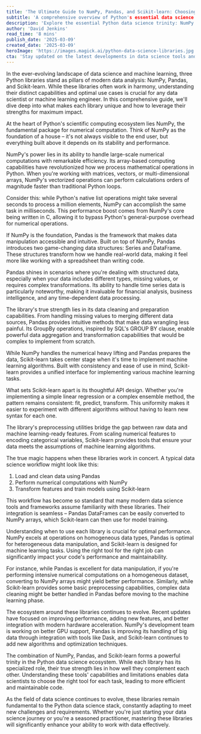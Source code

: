 ```yaml
---
title: 'The Ultimate Guide to NumPy, Pandas, and Scikit-learn: Choosing the Right Tool for Your Data Science Arsenal'
subtitle: 'A comprehensive overview of Python's essential data science libraries'
description: 'Explore the essential Python data science trinity: NumPy for numerical computing, Pandas for data manipulation, and Scikit-learn for machine learning. Learn how these powerful libraries work together and when to use each one for optimal performance in your data science projects.'
author: 'David Jenkins'
read_time: '8 mins'
publish_date: '2025-03-09'
created_date: '2025-03-09'
heroImage: 'https://images.magick.ai/python-data-science-libraries.jpg'
cta: 'Stay updated on the latest developments in data science tools and techniques! Follow us on LinkedIn for regular insights, tutorials, and best practices in the ever-evolving world of Python data science.'
---
```


In the ever-evolving landscape of data science and machine learning, three Python libraries stand as pillars of modern data analysis: NumPy, Pandas, and Scikit-learn. While these libraries often work in harmony, understanding their distinct capabilities and optimal use cases is crucial for any data scientist or machine learning engineer. In this comprehensive guide, we'll dive deep into what makes each library unique and how to leverage their strengths for maximum impact.

At the heart of Python's scientific computing ecosystem lies NumPy, the fundamental package for numerical computation. Think of NumPy as the foundation of a house – it's not always visible to the end user, but everything built above it depends on its stability and performance.

NumPy's power lies in its ability to handle large-scale numerical computations with remarkable efficiency. Its array-based computing capabilities have revolutionized how we process mathematical operations in Python. When you're working with matrices, vectors, or multi-dimensional arrays, NumPy's vectorized operations can perform calculations orders of magnitude faster than traditional Python loops.

Consider this: while Python's native list operations might take several seconds to process a million elements, NumPy can accomplish the same task in milliseconds. This performance boost comes from NumPy's core being written in C, allowing it to bypass Python's general-purpose overhead for numerical operations.

If NumPy is the foundation, Pandas is the framework that makes data manipulation accessible and intuitive. Built on top of NumPy, Pandas introduces two game-changing data structures: Series and DataFrame. These structures transform how we handle real-world data, making it feel more like working with a spreadsheet than writing code.

Pandas shines in scenarios where you're dealing with structured data, especially when your data includes different types, missing values, or requires complex transformations. Its ability to handle time series data is particularly noteworthy, making it invaluable for financial analysis, business intelligence, and any time-dependent data processing.

The library's true strength lies in its data cleaning and preparation capabilities. From handling missing values to merging different data sources, Pandas provides intuitive methods that make data wrangling less painful. Its GroupBy operations, inspired by SQL's GROUP BY clause, enable powerful data aggregation and transformation capabilities that would be complex to implement from scratch.

While NumPy handles the numerical heavy lifting and Pandas prepares the data, Scikit-learn takes center stage when it's time to implement machine learning algorithms. Built with consistency and ease of use in mind, Scikit-learn provides a unified interface for implementing various machine learning tasks.

What sets Scikit-learn apart is its thoughtful API design. Whether you're implementing a simple linear regression or a complex ensemble method, the pattern remains consistent: fit, predict, transform. This uniformity makes it easier to experiment with different algorithms without having to learn new syntax for each one.

The library's preprocessing utilities bridge the gap between raw data and machine learning-ready features. From scaling numerical features to encoding categorical variables, Scikit-learn provides tools that ensure your data meets the assumptions of machine learning algorithms.

The true magic happens when these libraries work in concert. A typical data science workflow might look like this:

1. Load and clean data using Pandas
2. Perform numerical computations with NumPy
3. Transform features and train models using Scikit-learn

This workflow has become so standard that many modern data science tools and frameworks assume familiarity with these libraries. Their integration is seamless – Pandas DataFrames can be easily converted to NumPy arrays, which Scikit-learn can then use for model training.

Understanding when to use each library is crucial for optimal performance. NumPy excels at operations on homogeneous data types, Pandas is optimal for heterogeneous data manipulation, and Scikit-learn is designed for machine learning tasks. Using the right tool for the right job can significantly impact your code's performance and maintainability.

For instance, while Pandas is excellent for data manipulation, if you're performing intensive numerical computations on a homogeneous dataset, converting to NumPy arrays might yield better performance. Similarly, while Scikit-learn provides some basic preprocessing capabilities, complex data cleaning might be better handled in Pandas before moving to the machine learning phase.

The ecosystem around these libraries continues to evolve. Recent updates have focused on improving performance, adding new features, and better integration with modern hardware acceleration. NumPy's development team is working on better GPU support, Pandas is improving its handling of big data through integration with tools like Dask, and Scikit-learn continues to add new algorithms and optimization techniques.

The combination of NumPy, Pandas, and Scikit-learn forms a powerful trinity in the Python data science ecosystem. While each library has its specialized role, their true strength lies in how well they complement each other. Understanding these tools' capabilities and limitations enables data scientists to choose the right tool for each task, leading to more efficient and maintainable code.

As the field of data science continues to evolve, these libraries remain fundamental to the Python data science stack, constantly adapting to meet new challenges and requirements. Whether you're just starting your data science journey or you're a seasoned practitioner, mastering these libraries will significantly enhance your ability to work with data effectively.
